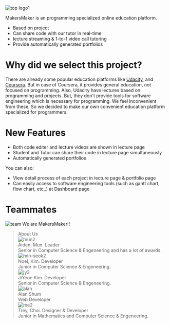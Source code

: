 ![top logo1](https://user-images.githubusercontent.com/41455064/43368772-78c3579c-939d-11e8-838b-bef35c98f1f6.png)

MakersMaker is an programming specialized online education platform.

  - Based on project
  - Can share code with our tutor in real-time
  - lecture streaming & 1-to-1 video call tutoring
  - Provide automatically generated portfolios

# Why did we select this project?
There are already some popular education platforms like [Udacity](https://www.udacity.com/), and [Coursera](https://www.coursera.org/).
But in case of Coursera, it provides general education, not focused on programming.
 Also, Udacity have lectures based on programming and projects. But, they don't provide tools for software engineering which is necessary for programming. We feel inconvenient from these, So we decided to make our own convenient education platform specialized for programmers.

# New Features

  - Both code editer and lecture videos are shown in lecture page
  - Student and Tutor can share their code in lecture page simultaneously
  - Automatically generated portfolios

You can also:
  - View detail process of each project in lecture page & portfolio page
  - Can easily access to software engineering tools (such as gantt chart, flow chart, etc,.) at Dashboard page

# Teammates
![team](https://user-images.githubusercontent.com/41455064/43364580-d1c143cc-9357-11e8-89bc-addd0da973cb.jpg)
We are MakersMaker!!  

>About Us<br>
![mun2](https://user-images.githubusercontent.com/41455064/43364667-b1aa5054-9359-11e8-9988-59daed6e7330.png)<br>
>Aiden, Mun. Leader<br>
>Senior in Computer Science & Engeneering and has a lot of awards.<br>
![min-seok2](https://user-images.githubusercontent.com/41455064/43364690-164acbce-935a-11e8-9223-ce0b9fe78949.png) <br>
>Noel, Kim. Developer<br>
>Junior in Computer Science & Engeneering.<br>
![jy2](https://user-images.githubusercontent.com/41455064/43364691-182d5696-935a-11e8-972c-571da5280f68.png)<br>
>JiYeon Kim. Developer<br>
>Senior in Computer Science & Engeneering.<br>
![alan](https://user-images.githubusercontent.com/41455064/43368721-c355b7ce-939c-11e8-9fd2-e8892ae91d51.png) <br>
>Alan Shum<br>
> Web Developer<br>
![me2](https://user-images.githubusercontent.com/41455064/43364692-19b4b9a0-935a-11e8-9c17-1b6bae638080.png) <br>
>Trey, Choi. Designer & Developer <br>
>Junior in Mathematics and Computer Science & Engeneering. <br>